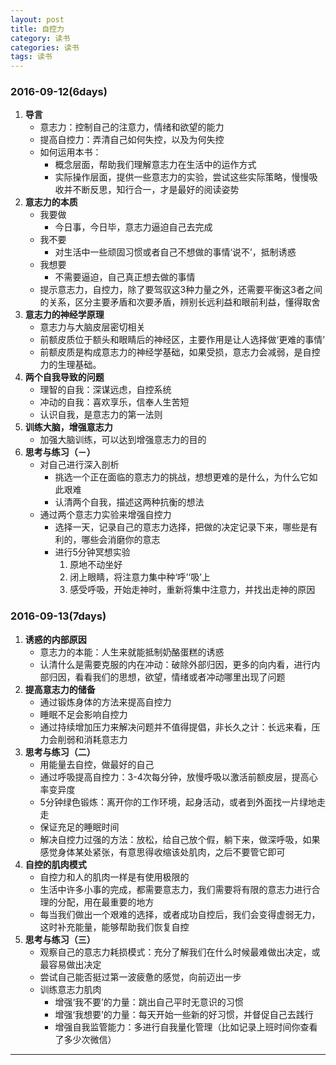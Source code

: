 ```yaml
---
layout: post
title: 自控力
category: 读书
categories: 读书
tags: 读书
---
```


### 2016-09-12(6days)
1. **导言**
    - 意志力：控制自己的注意力，情绪和欲望的能力
    - 提高自控力：弄清自己如何失控，以及为何失控
    - 如何运用本书：
        * 概念层面，帮助我们理解意志力在生活中的运作方式
        * 实际操作层面，提供一些意志力的实验，尝试这些实际策略，慢慢吸收并不断反思，知行合一，才是最好的阅读姿势
2. **意志力的本质**
    - 我要做
        * 今日事，今日毕，意志力逼迫自己去完成
    - 我不要
        * 对生活中一些顽固习惯或者自己不想做的事情‘说不’，抵制诱惑
    - 我想要
        * 不需要逼迫，自己真正想去做的事情
    - 提示意志力，自控力，除了要驾驭这3种力量之外，还需要平衡这3者之间的关系，区分主要矛盾和次要矛盾，辨别长远利益和眼前利益，懂得取舍
3. **意志力的神经学原理**
    - 意志力与大脑皮层密切相关
    - 前额皮质位于额头和眼睛后的神经区，主要作用是让人选择做‘更难的事情’
    - 前额皮质是构成意志力的神经学基础，如果受损，意志力会减弱，是自控力的生理基础。
4. **两个自我导致的问题**
    - 理智的自我：深谋远虑，自控系统
    - 冲动的自我：喜欢享乐，信奉人生苦短
    - 认识自我，是意志力的第一法则
5. **训练大脑，增强意志力**
    - 加强大脑训练，可以达到增强意志力的目的
6. **思考与练习（－）**
    - 对自己进行深入剖析
        * 挑选一个正在面临的意志力的挑战，想想更难的是什么，为什么它如此艰难
        * 认清两个自我，描述这两种抗衡的想法
    - 通过两个意志力实验来增强自控力
        * 选择一天，记录自己的意志力选择，把做的决定记录下来，哪些是有利的，哪些会消磨你的意志
        * 进行5分钟冥想实验
            1. 原地不动坐好
            2. 闭上眼睛，将注意力集中种‘呼’‘吸’上
            3. 感受呼吸，开始走神时，重新将集中注意力，并找出走神的原因

### 2016-09-13(7days)
1. **诱惑的内部原因**
    - 意志力的本能：人生来就能抵制奶酪蛋糕的诱惑
    - 认清什么是需要克服的内在冲动：破除外部归因，更多的向内看，进行内部归因，看看我们的思想，欲望，情绪或者冲动哪里出现了问题
2. **提高意志力的储备**
    - 通过锻炼身体的方法来提高自控力
    - 睡眠不足会影响自控力
    - 通过持续增加压力来解决问题并不值得提倡，非长久之计：长远来看，压力会削弱和消耗意志力
3. **思考与练习（二）**
    - 用能量去自控，做最好的自己
    - 通过呼吸提高自控力：3-4次每分钟，放慢呼吸以激活前额皮层，提高心率变异度
    - 5分钟绿色锻炼：离开你的工作环境，起身活动，或者到外面找一片绿地走走
    - 保证充足的睡眠时间
    - 解决自控力过强的方法：放松，给自己放个假，躺下来，做深呼吸，如果感觉身体某处紧张，有意思得收缩该处肌肉，之后不要管它即可
4. **自控的肌肉模式**
    - 自控力和人的肌肉一样是有使用极限的
    - 生活中许多小事的完成，都需要意志力，我们需要将有限的意志力进行合理的分配，用在最重要的地方
    - 每当我们做出一个艰难的选择，或者成功自控后，我们会变得虚弱无力，这时补充能量，能够帮助我们恢复自控
5. **思考与练习（三）**
    - 观察自己的意志力耗损模式：充分了解我们在什么时候最难做出决定，或最容易做出决定
    - 尝试自己能否挺过第一波疲惫的感觉，向前迈出一步
    - 训练意志力肌肉
        * 增强‘我不要’的力量：跳出自己平时无意识的习惯
        * 增强‘我想要’的力量：每天开始一些新的好习惯，并督促自己去践行
        * 增强自我监管能力：多进行自我量化管理（比如记录上班时间你查看了多少次微信）



---
